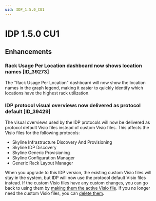 ```yaml
---
uid: IDP_1.5.0_CU1
---
```


# IDP 1.5.0 CU1

## Enhancements

### Rack Usage Per Location dashboard now shows location names [ID_39273]

The "Rack Usage Per Location" dashboard will now show the location names in the graph legend, making it easier to quickly identify which locations have the highest rack utilization.

### IDP protocol visual overviews now delivered as protocol default [ID_39429]

The visual overviews used by the IDP protocols will now be delivered as protocol default Visio files instead of custom Visio files. This affects the Visio files for the following protocols:

- Skyline Infrastructure Discovery And Provisioning
- Skyline IDP Discovery
- Skyline Generic Provisioning
- Skyline Configuration Manager
- Generic Rack Layout Manager

When you upgrade to this IDP version, the existing custom Visio files will stay in the system, but IDP will now use the protocol default Visio files instead. If the custom Visio files have any custom changes, you can go back to using them by [making them the active Visio file](xref:Managing_Visio_files_linked_to_protocols#switching-between-different-visio-files). If you no longer need the custom Visio files, you can [delete them](xref:Managing_Visio_files_linked_to_protocols#removing-a-microsoft-visio-file-assigned-to-a-protocol).
